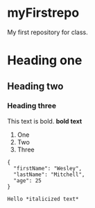 # myFirstrepo
My first repository for class.

# Heading one
## Heading two
### Heading three

This text is bold. **bold text**

1. One
2. Two
3. Three

```
{
  "firstName": "Wesley",
  "lastName": "Mitchell",
  "age": 25
}

Hello *italicized text*
